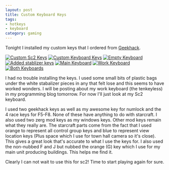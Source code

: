 ```yaml
---
layout: post
title: Custom Keyboard Keys
tags:
- hotkeys
- keyboard
category: gaming
---
```


Tonight I installed my custom keys that I ordered from
[Geekhack](http://geekhack.org/index.php).

[![Custom Sc2 Keys](http://kelsin.smugmug.com/Other/Blog/i-cjzgB7X/0/Th/Custom_Keys_-_03-Th.jpg "Custom Sc2 Keys")](http://kelsin.smugmug.com/Other/Blog/i-cjzgB7X/0/L/Custom_Keys_-_03-L.jpg)
[![Custom Keyboard Keys](http://kelsin.smugmug.com/Other/Blog/i-vL7Z4h2/0/Th/Custom_Keys_-_04-Th.jpg "Custom Keyboard Keys")](http://kelsin.smugmug.com/Other/Blog/i-vL7Z4h2/0/L/Custom_Keys_-_04-L.jpg)
[![Empty Keyboard](http://kelsin.smugmug.com/Other/Blog/i-SQGHHpW/0/Th/Custom_Keys_-_05-Th.jpg "Empty Keyboard")](http://kelsin.smugmug.com/Other/Blog/i-SQGHHpW/0/L/Custom_Keys_-_05-L.jpg)
[![Added stablizer keys](http://kelsin.smugmug.com/Other/Blog/i-dNxLwmm/0/Th/Custom_Keys_-_06-Th.jpg "Added stablizer keys")](http://kelsin.smugmug.com/Other/Blog/i-dNxLwmm/0/L/Custom_Keys_-_06-L.jpg)
[![Main Keyboard](http://kelsin.smugmug.com/Other/Blog/i-vgw6VhL/0/Th/Custom_Keys_-_09-Th.jpg "Main Keyboard")](http://kelsin.smugmug.com/Other/Blog/i-vgw6VhL/0/L/Custom_Keys_-_09-L.jpg)
[![Work Keyboard](http://kelsin.smugmug.com/Other/Blog/i-PMrcckB/0/Th/Custom_Keys_-_07-Th.jpg "Work Keyboard")](http://kelsin.smugmug.com/Other/Blog/i-PMrcckB/0/L/Custom_Keys_-_07-L.jpg)
[![Both Keyboards](http://kelsin.smugmug.com/Other/Blog/i-v3c7MF4/0/Th/Custom_Keys_-_10-Th.jpg "Both Keyboards")](http://kelsin.smugmug.com/Other/Blog/i-v3c7MF4/0/L/Custom_Keys_-_10-L.jpg)

I had no trouble installing the keys. I used some small bits of plastic bags
under the white stabalizer pieces in any that felt lose and this seems to have
worked wonders. I will be posting about my work keyboard (the tenkeyless) in my
programming blog tomorrow. For now I'll just look at my Sc2 keyboard.

I used two geekhack keys as well as my awesome key for numlock and the 4 race
keys for F5-F8. None of these have anything to do with starcraft. I also used
two zerg mod keys as my windows keys. Other mod keys remain what they really
are. The starcraft parts come from the fact that I used orange to represent all
control group keys and blue to represent view location keys (Plus space which I
use for town hall camera so it's close). This gives a great look that's accurate
to what I use the keys for. I also used the non-nubbed F and J but nubbed the
orange (G) key which I use for my main unit producing buildings. This helps me
find it.

Clearly I can not wait to use this for sc2! Time to start playing again for
sure.
